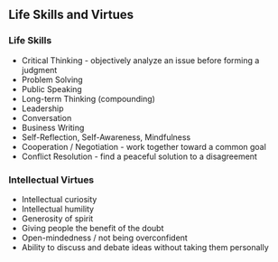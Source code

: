 ## Life Skills and Virtues


### Life Skills
- Critical Thinking - objectively analyze an issue before forming a judgment
- Problem Solving
- Public Speaking
- Long-term Thinking (compounding)
- Leadership
- Conversation
- Business Writing
- Self-Reflection, Self-Awareness, Mindfulness
- Cooperation / Negotiation - work together toward a common goal
- Conflict Resolution - find a peaceful solution to a disagreement


### Intellectual Virtues
- Intellectual curiosity
- Intellectual humility
- Generosity of spirit
- Giving people the benefit of the doubt
- Open-mindedness / not being overconfident
- Ability to discuss and debate ideas without taking them personally
